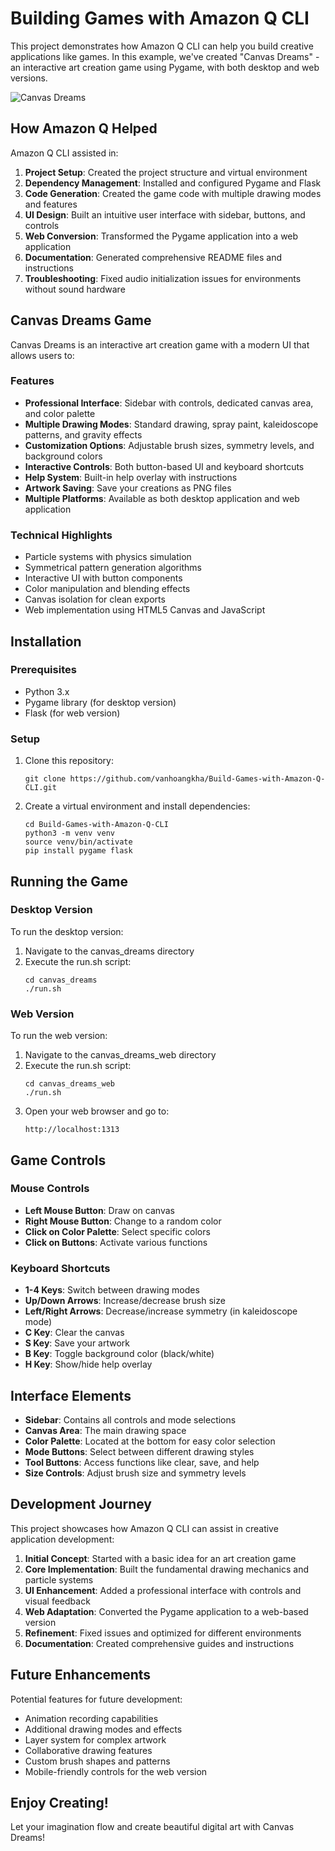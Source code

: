 # Building Games with Amazon Q CLI

This project demonstrates how Amazon Q CLI can help you build creative applications like games. In this example, we've created "Canvas Dreams" - an interactive art creation game using Pygame, with both desktop and web versions.

![Canvas Dreams](https://placeholder-for-screenshot.png)

## How Amazon Q Helped

Amazon Q CLI assisted in:

1. **Project Setup**: Created the project structure and virtual environment
2. **Dependency Management**: Installed and configured Pygame and Flask
3. **Code Generation**: Created the game code with multiple drawing modes and features
4. **UI Design**: Built an intuitive user interface with sidebar, buttons, and controls
5. **Web Conversion**: Transformed the Pygame application into a web application
6. **Documentation**: Generated comprehensive README files and instructions
7. **Troubleshooting**: Fixed audio initialization issues for environments without sound hardware

## Canvas Dreams Game

Canvas Dreams is an interactive art creation game with a modern UI that allows users to:

### Features
- **Professional Interface**: Sidebar with controls, dedicated canvas area, and color palette
- **Multiple Drawing Modes**: Standard drawing, spray paint, kaleidoscope patterns, and gravity effects
- **Customization Options**: Adjustable brush sizes, symmetry levels, and background colors
- **Interactive Controls**: Both button-based UI and keyboard shortcuts
- **Help System**: Built-in help overlay with instructions
- **Artwork Saving**: Save your creations as PNG files
- **Multiple Platforms**: Available as both desktop application and web application

### Technical Highlights
- Particle systems with physics simulation
- Symmetrical pattern generation algorithms
- Interactive UI with button components
- Color manipulation and blending effects
- Canvas isolation for clean exports
- Web implementation using HTML5 Canvas and JavaScript

## Installation

### Prerequisites
- Python 3.x
- Pygame library (for desktop version)
- Flask (for web version)

### Setup
1. Clone this repository:
   ```
   git clone https://github.com/vanhoangkha/Build-Games-with-Amazon-Q-CLI.git
   ```
2. Create a virtual environment and install dependencies:
   ```
   cd Build-Games-with-Amazon-Q-CLI
   python3 -m venv venv
   source venv/bin/activate
   pip install pygame flask
   ```

## Running the Game

### Desktop Version
To run the desktop version:

1. Navigate to the canvas_dreams directory
2. Execute the run.sh script:
   ```
   cd canvas_dreams
   ./run.sh
   ```

### Web Version
To run the web version:

1. Navigate to the canvas_dreams_web directory
2. Execute the run.sh script:
   ```
   cd canvas_dreams_web
   ./run.sh
   ```
3. Open your web browser and go to:
   ```
   http://localhost:1313
   ```

## Game Controls

### Mouse Controls
- **Left Mouse Button**: Draw on canvas
- **Right Mouse Button**: Change to a random color
- **Click on Color Palette**: Select specific colors
- **Click on Buttons**: Activate various functions

### Keyboard Shortcuts
- **1-4 Keys**: Switch between drawing modes
- **Up/Down Arrows**: Increase/decrease brush size
- **Left/Right Arrows**: Decrease/increase symmetry (in kaleidoscope mode)
- **C Key**: Clear the canvas
- **S Key**: Save your artwork
- **B Key**: Toggle background color (black/white)
- **H Key**: Show/hide help overlay

## Interface Elements

- **Sidebar**: Contains all controls and mode selections
- **Canvas Area**: The main drawing space
- **Color Palette**: Located at the bottom for easy color selection
- **Mode Buttons**: Select between different drawing styles
- **Tool Buttons**: Access functions like clear, save, and help
- **Size Controls**: Adjust brush size and symmetry levels

## Development Journey

This project showcases how Amazon Q CLI can assist in creative application development:

1. **Initial Concept**: Started with a basic idea for an art creation game
2. **Core Implementation**: Built the fundamental drawing mechanics and particle systems
3. **UI Enhancement**: Added a professional interface with controls and visual feedback
4. **Web Adaptation**: Converted the Pygame application to a web-based version
5. **Refinement**: Fixed issues and optimized for different environments
6. **Documentation**: Created comprehensive guides and instructions

## Future Enhancements

Potential features for future development:
- Animation recording capabilities
- Additional drawing modes and effects
- Layer system for complex artwork
- Collaborative drawing features
- Custom brush shapes and patterns
- Mobile-friendly controls for the web version

## Enjoy Creating!

Let your imagination flow and create beautiful digital art with Canvas Dreams!
